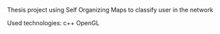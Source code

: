 Thesis project using Self Organizing Maps to classify user in the network

Used technologies:
c++
OpenGL
